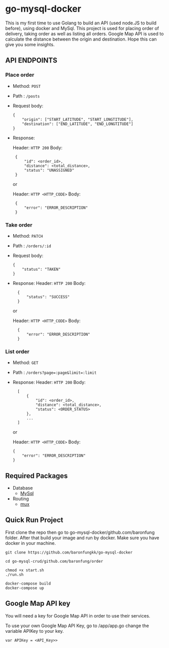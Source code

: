 # go-mysql-docker
This is my first time to use Golang to build an API (used node.JS to build before), using docker and MySql.
This project is used for placing order of delivery, taking order as well as listing all orders.
Google Map API is used to calculate the distance between the origin and destination.
Hope this can give you some insights.

## API ENDPOINTS


### Place order
- Method: `POST`
- Path : `/posts`
- Request body:

    ```
    {
        "origin": ["START_LATITUDE", "START_LONGTITUDE"],
        "destination": ["END_LATITUDE", "END_LONGTITUDE"]
    }
    ```
- Response:

    Header: `HTTP 200`
    Body:
     ```
      {
          "id": <order_id>,
          "distance": <total_distance>,
          "status": "UNASSIGNED"
      }
     ```
    or

    Header: `HTTP <HTTP_CODE>`
    Body:

     ```
      {
          "error": "ERROR_DESCRIPTION"
      }
     ```

### Take order
- Method: `PATCH`
- Path : `/orders/:id`
- Request body:
	```
    {
        "status": "TAKEN"
    }
    ```
- Response:
    Header: `HTTP 200`
    Body:
    ```
      {
          "status": "SUCCESS"
      }
    ```
    or

    Header: `HTTP <HTTP_CODE>`
    Body:
    ```
      {
          "error": "ERROR_DESCRIPTION"
      }
    ```

### List order
- Method: `GET`
- Path : `/orders?page=:page&limit=:limit`
- Response:
    Header: `HTTP 200`
    Body:
    ```
      [
          {
              "id": <order_id>,
              "distance": <total_distance>,
              "status": <ORDER_STATUS>
          },
          ...
      ]
    ```

    or

    Header: `HTTP <HTTP_CODE>` Body:

    ```
    {
        "error": "ERROR_DESCRIPTION"
    }
    ```


## Required Packages
- Database
    * [MySql](https://github.com/go-sql-driver/mysql)
- Routing
    * [mux](https://github.com/gorilla/mux)

## Quick Run Project
First clone the repo then go to go-mysql-docker/github.com/baronfung folder. After that build your image and run by docker. Make sure you have docker in your machine. 

```
git clone https://github.com/baronfungkk/go-mysql-docker

cd go-mysql-crud/github.com/baronfung/order

chmod +x start.sh
./run.sh

docker-compose build
docker-compose up
```

## Google Map API key
You will need a key for Google Map API in order to use their services.

To use your own Google Map API Key, go to /app/app.go change the variable APIKey to your key.

```
var APIKey = <API_Key>>

```